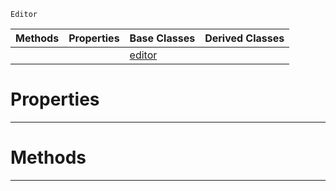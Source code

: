  `Editor`

|Methods|Properties|Base Classes|Derived Classes|
|---|---|---|---|
| | |[editor](https://github.com/ArendDanielek/ZeroDocsTest/blob/master/code_reference/class_reference/editor.markdown)| |


 #  Properties


---  
 #  Methods


---  
 
  
  
  
  
  
  
  

 